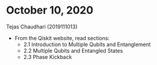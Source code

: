 # October 10, 2020
Tejas Chaudhari (2019111013)

- From the Qiskit website, read sections:
    - 2.1 Introduction to Multiple Qubits and Entanglement
    - 2.2 Multiple Qubits and Entangled States
    - 2.3 Phase Kickback